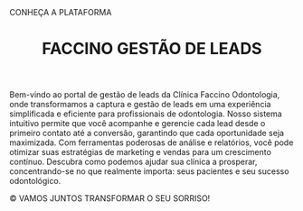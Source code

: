<!DOCTYPE html>
<html lang="pt-BR">
<head>
    <meta charset="UTF-8">
    <meta name="viewport" content="width=device-width, initial-scale=1.0">
    CONHEÇA A PLATAFORMA
</head>
<body>
    <header>
        <h1>FACCINO GESTÃO DE LEADS</h1>
    </header>
    <main>
        <p>Bem-vindo ao portal de gestão de leads da Clínica Faccino Odontologia, onde transformamos a captura e gestão de leads em uma experiência simplificada e eficiente para profissionais de odontologia. Nosso sistema intuitivo permite que você acompanhe e gerencie cada lead desde o primeiro contato até a conversão, garantindo que cada oportunidade seja maximizada. Com ferramentas poderosas de análise e relatórios, você pode otimizar suas estratégias de marketing e vendas para um crescimento contínuo. Descubra como podemos ajudar sua clínica a prosperar, concentrando-se no que realmente importa: seus pacientes e seu sucesso odontológico.</p>
    </main>
    <footer>
        <p>&copy; VAMOS JUNTOS TRANSFORMAR O SEU SORRISO!</p>
    </footer>
</body>
</html>

